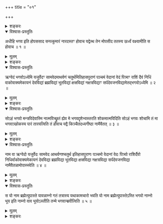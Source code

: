 +++
title = "०१"

+++

<details><summary>शङ्करः</summary>

परमार्थतत्त्वोपदेशप्रधानपरः षष्ठोऽध्यायः
सदात्मैकत्वनिर्णयपरतयैवोपयुक्तः ।
न सतोऽर्वाग्विकारलक्षणानि तत्त्वानि निर्दिष्टानीत्यतस्तानि नामादीनि
प्राणान्तानि क्रमेण निर्दिश्य तद्द्वारेणापि भूमाख्यं निरतिशयं
तत्त्वं निर्देक्ष्यामि — शाखाचन्द्रदर्शनवत् , इतीमं सप्तमं
प्रपाठकमारभते ; अनिर्दिष्टेषु हि
सतोऽर्वाक्तत्त्वेषु सन्मात्रे च
निर्दिष्टे अन्यदप्यविज्ञातं स्यादित्याशङ्का
कस्यचित्स्यात् , सा मा भूदिति वा तानि
निर्दिदिक्षति ; अथवा सोपानारोहणवत्
स्थूलादारभ्य सूक्ष्मं सूक्ष्मतरं च बुद्धिविषयं
ज्ञापयित्वा तदतिरिक्ते स्वाराज्येऽभिषेक्ष्यामीति नामादीनि
निर्दिदिक्षति ; अथवा नामाद्युत्तरोत्तरविशिष्टानि
तत्त्वानि अतितरां च तेषामुत्कृष्टतमं भूमाख्यं तत्त्वमिति
तत्स्तुत्यर्थं नामादीनां क्रमेणोपन्यासः ।
आख्यायिका तु परविद्यास्तुत्यर्था । कथम् ? नारदो देवर्षिः
कृतकर्तव्यः सर्वविद्योऽपि सन् अनात्मज्ञत्वात् शुशोचैव, किमु
वक्तव्यम् अन्योऽल्पविज्जन्तुः अकृतपुण्यातिशयोऽकृतार्थ
इति ; अथवा
नान्यदात्मज्ञानान्निरतिशयश्रेयःसाधनमस्तीत्येतत्प्रदर्शनार्थं
सनत्कुमारनारदाख्यायिका आरभ्यते, येन सर्वविज्ञानसाधनशक्तिसम्पन्नस्यापि
नारदस्य देवर्षेः श्रेयो न बभूव,
येनोत्तमाभिजनविद्यावृत्तसाधनशक्तिसम्पत्तिनिमित्ताभिमानं
हित्वा प्राकृतपुरुषवत् सनत्कुमारमुपससाद श्रेयःसाधनप्राप्तये ; अतः
प्रख्यापितं भवति निरतिशयश्रेयःप्राप्तिसाधनत्वमात्मविद्याया
इति ॥
</details>

<details open><summary>विश्वास-प्रस्तुतिः</summary>

अधीहि भगव इति होपससाद सनत्कुमारं नारदस्तꣳ होवाच यद्वेत्थ तेन मोपसीद
ततस्य ऊर्ध्वं वक्ष्यामीति स होवाच ॥ १ ॥
</details>

<details><summary>मूलम्</summary>

अधीहि भगव इति होपससाद सनत्कुमारं नारदस्तꣳ होवाच यद्वेत्थ तेन मोपसीद
ततस्य ऊर्ध्वं वक्ष्यामीति स होवाच ॥ १ ॥
</details>

<details><summary>शङ्करः</summary>

अधीहि अधीष्व भगवः भगवन्निति ह किल उपससाद । अधीहि भगव इति मन्त्रः ।
सनत्कुमारं योगीश्वरं ब्रह्मिष्ठं नारदः उपसन्नवान् । तं न्यायतः
उपसन्नं ह उवाच — यदात्मविषये किञ्चिद्वेत्थ तेन तत्प्रख्यापनेन मामुपसीद
इदमहं जाने इति, ततः अहं भवतः विज्ञानात् ते तुभ्यम् ऊर्ध्वं
वक्ष्यामि, इत्युक्तवति स ह उवाच नारदः ॥
</details>

<details open><summary>विश्वास-प्रस्तुतिः</summary>

ऋग्वेदं भगवोऽध्येमि यजुर्वेदꣳ सामवेदमाथर्वणं चतुर्थमितिहासपुराणं पञ्चमं
वेदानां वेदं पित्र्यꣳ राशिं दैवं निधिं वाकोवाक्यमेकायनं देवविद्यां
ब्रह्मविद्यां भूतविद्यां क्षत्त्रविद्यां नक्षत्रविद्याꣳ
सर्पदेवजनविद्यामेतद्भगवोऽध्येमि ॥ २ ॥
</details>

<details><summary>मूलम्</summary>

ऋग्वेदं भगवोऽध्येमि यजुर्वेदꣳ सामवेदमाथर्वणं चतुर्थमितिहासपुराणं पञ्चमं
वेदानां वेदं पित्र्यꣳ राशिं दैवं निधिं वाकोवाक्यमेकायनं देवविद्यां
ब्रह्मविद्यां भूतविद्यां क्षत्त्रविद्यां नक्षत्रविद्याꣳ
सर्पदेवजनविद्यामेतद्भगवोऽध्येमि ॥ २ ॥
</details>

<details><summary>शङ्करः</summary>

ऋग्वेदं भगवः अध्येमि स्मरामि, ‘यद्वेत्थ’ इति विज्ञानस्य पृष्टत्वात् ।
तथा यजुर्वेदं सामवेदमाथर्वणं चतुर्थं वेदं वेदशब्दस्य प्रकृतत्वात्
इतिहासपुराणं पञ्चमं वेदं वेदानां भारतपञ्चमानां वेदं व्याकरणमित्यर्थः ।
व्याकरणेन हि पदादिविभागशः ऋग्वेदादयो ज्ञायन्ते ; पित्र्यं श्राद्धकल्पम्
; राशिं गणितम् ; दैवम् उत्पातज्ञानम् ; निधिं महाकालादिनिधिशास्त्रम् ;
वाकोवाक्यं तर्कशास्त्रम् ; एकायनं नीतिशास्त्रम् ; देवविद्यां
निरुक्तम् ; ब्रह्मणः ऋग्यजुःसामाख्यस्य विद्यां ब्रह्मविद्यां
शिक्षाकल्पच्छन्दश्चितयः ; भूतविद्यां भूततन्त्रम् ; क्षत्रविद्यां
धनुर्वेदम् ; नक्षत्रविद्यां ज्यौतिषम् ; सर्पदेवजनविद्यां
सर्पविद्यां गारुडं देवजनविद्यां
गन्धयुक्तिनृत्यगीतवाद्यशिल्पादिविज्ञानानि
; एतत्सर्वं हे भगवः अध्येमि ॥
</details>

<details open><summary>विश्वास-प्रस्तुतिः</summary>

सोऽहं भगवो मन्त्रविदेवास्मि नात्मविच्छ्रुतं ह्येव मे भगवद्दृशेभ्यस्तरति
शोकमात्मविदिति सोऽहं भगवः शोचामि तं मा भगवाञ्छोकस्य पारं तारयत्विति तं
होवाच यद्वै किञ्चैतदध्यगीष्ठा नामैवैतत् ॥ ३ ॥
</details>

<details><summary>मूलम्</summary>

सोऽहं भगवो मन्त्रविदेवास्मि नात्मविच्छ्रुतं ह्येव मे भगवद्दृशेभ्यस्तरति
शोकमात्मविदिति सोऽहं भगवः शोचामि तं मा भगवाञ्छोकस्य पारं तारयत्विति तं
होवाच यद्वै किञ्चैतदध्यगीष्ठा नामैवैतत् ॥ ३ ॥
</details>

<details><summary>शङ्करः</summary>

सोऽहं भगवः एतत्सर्वं जानन्नपि मन्त्रविदेवास्मि
शब्दार्थमात्रविज्ञानवानेवास्मीत्यर्थः ।
सर्वो हि शब्दः अभिधानमात्रम् अभिधानं च सर्वं मन्त्रेष्वन्तर्भवति ।
मन्त्रविदेवास्मि मन्त्रवित्कर्मविदित्यर्थः । ‘मन्त्रेषु
कर्माणि’ (छा. उ. ७ । ४ । १) इति हि वक्ष्यति । न आत्मवित् न आत्मानं
वेद्मि । नन्वात्मापि मन्त्रैः प्रकाश्यत एवेति कथं मन्त्रविच्चेत्
नात्मवित् ? न, अभिधानाभिधेयभेदस्य विकारत्वात् । न च विकार
आत्मेष्यते । नन्वात्माप्यात्मशब्देन अभिधीयते । न, ‘यतो वाचो
निवर्तन्ते’ (तै. उ. २ । ९ । १), ‘यत्र
नान्यत्पश्यति’ (छा. उ. ७ । २४ । १)
इत्यादिश्रुतेः । कथं तर्हि ‘आत्मैवाधस्तात्’ (छा.
उ. ७ । २५ । २) ‘स आत्मा’ (छा. उ. ६ । १६ । १) इत्यादिशब्दाः आत्मानं
प्रत्याययन्ति ? नैष दोषः । देहवति प्रत्यगात्मनि भेदविषये
प्रयुज्यमानः शब्दः देहादीनामात्मत्वे प्रत्याख्यायमाने
यत्परिशिष्टं सत् , अवाच्यमपि प्रत्याययति — यथा
सराजिकायां दृश्यमानायां सेनायां छत्रध्वजपताकादिव्यवहिते
अदृश्यमानेऽपि राजनि एष राजा दृश्यत इति भवति
शब्दप्रयोगः ; तत्र कोऽसौ राजेति राजविशेषनिरूपणायां
दृश्यमानेतरप्रत्याख्याने अन्यस्मिन्नदृश्यमानेऽपि राजनि राजप्रतीतिर्भवेत्
— तद्वत् । तस्मात्सोऽहं मन्त्रवित् कर्मविदेवास्मि, कर्मकार्यं च सर्वं
विकार इति विकारज्ञ एवास्मि, न आत्मवित् न आत्मप्रकृतिस्वरूपज्ञ
इत्यर्थः । अत एवोक्तम् ‘आचार्यवान्पुरुषो वेद’ (छा. उ. ६ ।
१४ । २) इति ; ‘यतो वाचो निवर्तन्ते’ (तै. उ. २ । ९ । १)
इत्यादिश्रुतिभ्यश्च ।
श्रुतमागमज्ञानमस्त्येव हि यस्मात्
मे मम भगवद्दॄशेभ्यो युष्मत्सदृशेभ्यः तरति अतिक्रमति शोकं मनस्तापम्
अकृतार्थबुद्धिताम् आत्मवित् इति ; अतः सोऽहमनात्मवित्त्वात् हे
भगवः शोचामि अकृतार्थबुद्ध्या सन्तप्ये सर्वदा ; तं मा मां शोकस्य
शोकसागरस्य पारम् अन्तं भगवान् तारयतु आत्मज्ञानोडुपेन
कृतार्थबुद्धिमापादयतु अभयं गमयत्वित्यर्थः ।
तम् एवमुक्तवन्तं ह उवाच — यद्वै किञ्च एतदध्यगीष्ठाः अधीतवानसि,
अध्ययनेन तदर्थज्ञानमुपलक्ष्यते, ज्ञातवानसीत्येतत् ,
नामैवैतत् , ‘वाचारम्भणं विकारो नामधेयम्’ (छा. उ. ६ । १ । ४)
इति श्रुतेः ॥
</details>

<details open><summary>विश्वास-प्रस्तुतिः</summary>

नाम वा ऋग्वेदो यजुर्वेदः सामवेद आथर्वणश्चतुर्थ इतिहासपुराणः पञ्चमो
वेदानां वेदः पित्र्यो राशिर्दैवो निधिर्वाकोवाक्यमेकायनं
देवविद्या ब्रह्मविद्या भूतविद्या क्षत्त्रविद्या नक्षत्रविद्या
सर्पदेवजनविद्या नामैवैतन्नामोपास्स्वेति ॥ ४ ॥
</details>

<details><summary>मूलम्</summary>

नाम वा ऋग्वेदो यजुर्वेदः सामवेद आथर्वणश्चतुर्थ इतिहासपुराणः पञ्चमो
वेदानां वेदः पित्र्यो राशिर्दैवो निधिर्वाकोवाक्यमेकायनं
देवविद्या ब्रह्मविद्या भूतविद्या क्षत्त्रविद्या नक्षत्रविद्या
सर्पदेवजनविद्या नामैवैतन्नामोपास्स्वेति ॥ ४ ॥
</details>

<details><summary>शङ्करः</summary>

नाम वा ऋग्वेदो यजुर्वेद इत्यादि नामैवैतत् । नामोपास्स्व ब्रह्मेति
ब्रह्मबुद्ध्या — यथा प्रतिमां विष्णुबुद्ध्या उपास्ते,
तद्वत् ॥
</details>

<details open><summary>विश्वास-प्रस्तुतिः</summary>

स यो नाम ब्रह्मेत्युपास्ते यावन्नाम्नो गतं तत्रास्य यथाकामचारो भवति यो
नाम ब्रह्मेत्युपास्तेऽस्ति भगवो नाम्नो भूय इति नाम्नो वाव
भूयोऽस्तीति तन्मे भगवान्ब्रवीत्विति ॥ ५ ॥
</details>

<details><summary>मूलम्</summary>

स यो नाम ब्रह्मेत्युपास्ते यावन्नाम्नो गतं तत्रास्य यथाकामचारो भवति यो
नाम ब्रह्मेत्युपास्तेऽस्ति भगवो नाम्नो भूय इति नाम्नो वाव
भूयोऽस्तीति तन्मे भगवान्ब्रवीत्विति ॥ ५ ॥
</details>

<details><summary>शङ्करः</summary>

स यस्तु नाम ब्रह्मेत्युपास्ते, तस्य यत्फलं भवति, तच्छृणु — यावन्नाम्नो
गतं नाम्नो गोचरं तत्र तस्मिन् नामविषयेअस्य यथाकामचारः कामचरणं राज्ञ
इव स्वविषये भवति । यो नाम ब्रह्मेत्युपास्ते इत्युपसंहारः । किमस्ति
भगवः नाम्नो भूयः अधिकतरं यद्ब्रह्मदृष्ट्यर्हमन्यदित्यभिप्रायः ।
सनत्कुमार आह — नाम्नो वाव भूयः अस्त्येवेति । उक्तः आह — यद्यस्ति तन्मे
भगवान्ब्रवीतु इति ॥

इति प्रथमखण्डभाष्यम् ॥
</details>

